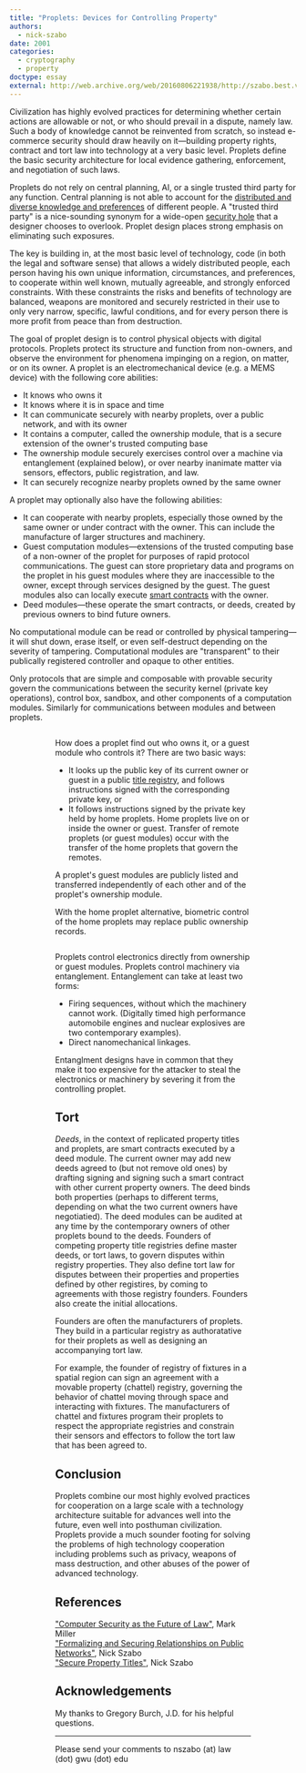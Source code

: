 ```yaml
---
title: "Proplets: Devices for Controlling Property"
authors:
  - nick-szabo
date: 2001
categories:
  - cryptography
  - property
doctype: essay
external: http://web.archive.org/web/20160806221938/http://szabo.best.vwh.net/proplets.html
---
```


Civilization has highly evolved practices for determining whether certain actions are allowable or not, or who should prevail in a dispute, namely law. Such a body of knowledge cannot be reinvented from scratch, so instead e-commerce security should draw heavily on it—building property rights, contract and tort law into technology at a very basic level. Proplets define the basic security architecture for local evidence gathering, enforcement, and negotiation of such laws.

Proplets do not rely on central planning, AI, or a single trusted third party for any function. Central planning is not able to account for the [distributed and diverse knowledge and preferences](http://www.virtualschool.edu/mon/Economics/HayekEconomicsAndKnowledge.html) of different people. A "trusted third party" is a nice-sounding synonym for a wide-open [security hole](/trusted-third-parties/) that a designer chooses to overlook. Proplet design places strong emphasis on eliminating such exposures.

The key is building in, at the most basic level of technology, code (in both the legal and software sense) that allows a widely distributed people, each person having his own unique information, circumstances, and preferences, to cooperate within well known, mutually agreeable, and strongly enforced constraints. With these constraints the risks and benefits of technology are balanced, weapons are monitored and securely restricted in their use to only very narrow, specific, lawful conditions, and for every person there is more profit from peace than from destruction.

The goal of proplet design is to control physical objects with digital protocols. Proplets protect its structure and function from non-owners, and observe the environment for phenomena impinging on a region, on matter, or on its owner. A proplet is an electromechanical device (e.g. a MEMS device) with the following core abilities:

- It knows who owns it
- It knows where it is in space and time
- It can communicate securely with nearby proplets, over a public network, and with its owner
- It contains a computer, called the ownership module, that is a secure extension of the owner's trusted computing base
- The ownership module securely exercises control over a machine via entanglement (explained below), or over nearby inanimate matter via sensors, effectors, public registration, and law.
- It can securely recognize nearby proplets owned by the same owner

A proplet may optionally also have the following abilities:

- It can cooperate with nearby proplets, especially those owned by the same owner or under contract with the owner. This can include the manufacture of larger structures and machinery.
- Guest computation modules—extensions of the trusted computing base of a non-owner of the proplet for purposes of rapid protocol communications. The guest can store proprietary data and programs on the proplet in his guest modules where they are inaccessible to the owner, except through services designed by the guest. The guest modules also can locally execute [smart contracts](/the-idea-of-smart-contracts/) with the owner.
- Deed modules—these operate the smart contracts, or deeds, created by previous owners to bind future owners.

No computational module can be read or controlled by physical tampering—it will shut down, erase itself, or even self-destruct depending on the severity of tampering. Computational modules are "transparent" to their publically registered controller and opaque to other entities.

Only protocols that are simple and composable with provable security govern the communications between the security kernel (private key operations), control box, sandbox, and other components of a computation modules. Similarly for communications between modules and between proplets.

<figure>
  <img src="/img/library/proplets-devices-for-controlling-property/proplet.gif" alt="" />
<figure>

How does a proplet find out who owns it, or a guest module who controls it? There are two basic ways:

- It looks up the public key of its current owner or guest in a public [title registry](/secure-property-titles/), and follows instructions signed with the corresponding private key, or
- It follows instructions signed by the private key held by home proplets. Home proplets live on or inside the owner or guest. Transfer of remote proplets (or guest modules) occur with the transfer of the home proplets that govern the remotes.

A proplet's guest modules are publicly listed and transferred independently of each other and of the proplet's ownership module.

With the home proplet alternative, biometric control of the home proplets may replace public ownership records.

<figure>
  <img src="/img/library/proplets-devices-for-controlling-property/propletsystem.gif" alt="" />
</figure>

Proplets control electronics directly from ownership or guest modules. Proplets control machinery via entanglement. Entanglement can take at least two forms:

- Firing sequences, without which the machinery cannot work. (Digitally timed high performance automobile engines and nuclear explosives are two contemporary examples).
- Direct nanomechanical linkages.

Entanglment designs have in common that they make it too expensive for the attacker to steal the electronics or machinery by severing it from the controlling proplet.

## Tort

_Deeds_, in the context of replicated property titles and proplets, are smart contracts executed by a deed module. The current owner may add new deeds agreed to (but not remove old ones) by drafting signing and signing such a smart contract with other current property owners. The deed binds both properties (perhaps to different terms, depending on what the two current owners have negotiatied). The deed modules can be audited at any time by the contemporary owners of other proplets bound to the deeds. Founders of competing property title registries define master deeds, or tort laws, to govern disputes within registry properties. They also define tort law for disputes between their properties and properties defined by other registires, by coming to agreements with those registry founders. Founders also create the initial allocations.

Founders are often the manufacturers of proplets. They build in a particular registry as authoratative for their proplets as well as designing an accompanying tort law.

For example, the founder of registry of fixtures in a spatial region can sign an agreement with a movable property (chattel) registry, governing the behavior of chattel moving through space and interacting with fixtures. The manufacturers of chattel and fixtures program their proplets to respect the appropriate registries and constrain their sensors and effectors to follow the tort law that has been agreed to.

## Conclusion

Proplets combine our most highly evolved practices for cooperation on a large scale with a technology architecture suitable for advances well into the future, even well into posthuman civilization. Proplets provide a much sounder footing for solving the problems of high technology cooperation including problems such as privacy, weapons of mass destruction, and other abuses of the power of advanced technology.

## References

["Computer Security as the Future of Law"](http://www.caplet.com/security/futurelaw/index.htm), Mark Miller\
["Formalizing and Securing Relationships on Public Networks"](/formalizing-securing-relationships/), Nick Szabo\
["Secure Property Titles"](/secure-property-titles/), Nick Szabo

## Acknowledgements

My thanks to Gregory Burch, J.D. for his helpful questions.

---

Please send your comments to nszabo (at) law (dot) gwu (dot) edu
